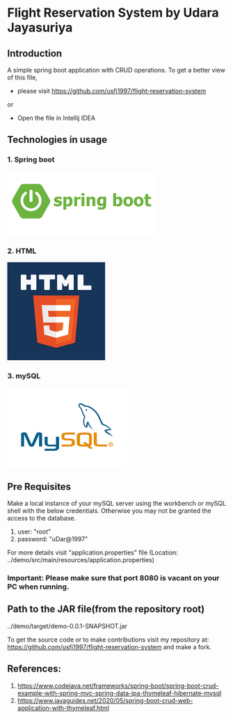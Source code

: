 # Flight Reservation System by Udara Jayasuriya
## Introduction
 A simple spring boot application with CRUD operations.
 To get a better view of this file,
* please visit https://github.com/usfj1997/flight-reservation-system 

or
* Open the file in Intellij IDEA 

## Technologies in usage
### 1. Spring boot
![img_1.png](img_1.png)

### 2. HTML
![img_2.png](img_2.png)

### 3. mySQL
![img_3.png](img_3.png)

## Pre Requisites
 Make a local instance of your mySQL server using the workbench or mySQL shell with the below credentials. Otherwise you may not be granted the access to the database.
1. user: "root"
2. password: "uDar@1997"

For more details visit "application.properties" file (Location: ../demo/src/main/resources/application.properties)

### Important: Please make sure that port 8080 is vacant on your PC when running. 

## Path to the JAR file(from the repository root)
../demo/target/demo-0.0.1-SNAPSHOT.jar

To get the source code or to make contributions visit my repository at: 
https://github.com/usfj1997/flight-reservation-system and make a fork.

## References:
1. https://www.codejava.net/frameworks/spring-boot/spring-boot-crud-example-with-spring-mvc-spring-data-jpa-thymeleaf-hibernate-mysql
2. https://www.javaguides.net/2020/05/spring-boot-crud-web-application-with-thymeleaf.html